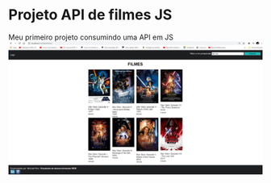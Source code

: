 # Projeto API de filmes JS
 Meu primeiro projeto consumindo uma API em JS
<img src="imagens/API_Filmes.PNG">
